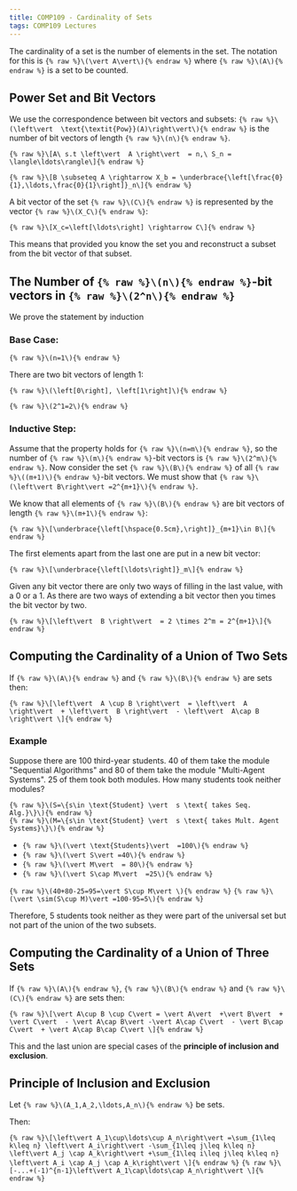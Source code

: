 ```yaml
---
title: COMP109 - Cardinality of Sets
tags: COMP109 Lectures
---
```

The cardinality of a set is the number of elements in the set. The notation for this is `{% raw %}\(\vert A\vert\){% endraw %}` where `{% raw %}\(A\){% endraw %}` is a set to be counted.

## Power Set and Bit Vectors
We use the correspondence between bit vectors and subsets: `{% raw %}\(\left\vert  \text{\textit{Pow}}(A)\right\vert\){% endraw %}` is the number of bit vectors of length `{% raw %}\(n\){% endraw %}`.

`{% raw %}\[A\ s.t \left\vert  A \right\vert  = n,\ S_n = \langle\ldots\rangle\]{% endraw %}`

`{% raw %}\[B \subseteq A \rightarrow X_b = \underbrace{\left[\frac{0}{1},\ldots,\frac{0}{1}\right]}_n\]{% endraw %}`

A bit vector of the set `{% raw %}\(C\){% endraw %}` is represented by the vector `{% raw %}\(X_C\){% endraw %}`:

`{% raw %}\[X_c=\left[\ldots\right] \rightarrow C\]{% endraw %}`

This means that provided you know the set you and reconstruct a subset from the bit vector of that subset.

## The Number of `{% raw %}\(n\){% endraw %}`-bit vectors in `{% raw %}\(2^n\){% endraw %}`
We prove the statement by induction
### Base Case:
`{% raw %}\(n=1\){% endraw %}`

There are two bit vectors of length 1:

`{% raw %}\(\left[0\right], \left[1\right]\){% endraw %}`

`{% raw %}\(2^1=2\){% endraw %}`

### Inductive Step:
Assume that the property holds for `{% raw %}\(n=m\){% endraw %}`, so the number of `{% raw %}\(m\){% endraw %}`-bit vectors is `{% raw %}\(2^m\){% endraw %}`. Now consider the set `{% raw %}\(B\){% endraw %}` of all `{% raw %}\((m+1)\){% endraw %}`-bit vectors. We must show that `{% raw %}\(\left\vert B\right\vert =2^{m+1}\){% endraw %}`.

We know that all elements of `{% raw %}\(B\){% endraw %}` are bit vectors of length `{% raw %}\(m+1\){% endraw %}`:

`{% raw %}\[\underbrace{\left[\hspace{0.5cm},\right]}_{m+1}\in B\]{% endraw %}`

The first elements apart from the last one are put in a new bit vector:

`{% raw %}\[\underbrace{\left[\ldots\right]}_m\]{% endraw %}`

Given any bit vector there are only two ways of filling in the last value, with a 0 or a 1. As there are two ways of extending a bit vector then you times the bit vector by two.

`{% raw %}\[\left\vert  B \right\vert  = 2 \times 2^m = 2^{m+1}\]{% endraw %}`

## Computing the Cardinality of a Union of Two Sets
If `{% raw %}\(A\){% endraw %}` and `{% raw %}\(B\){% endraw %}` are sets then:

`{% raw %}\[\left\vert  A \cup B \right\vert  = \left\vert  A \right\vert  + \left\vert  B \right\vert  - \left\vert  A\cap B \right\vert \]{% endraw %}`

### Example
Suppose there are 100 third-year students. 40 of them take the module "Sequential Algorithms" and 80 of them take the module "Multi-Agent Systems". 25 of them took both modules. How many students took neither modules?

`{% raw %}\(S=\{s\in \text{Student} \vert  s \text{ takes Seq. Alg.}\}\){% endraw %}`  
`{% raw %}\(M=\{s\in \text{Student} \vert  s \text{ takes Mult. Agent Systems}\}\){% endraw %}`

* `{% raw %}\(\vert \text{Students}\vert  =100\){% endraw %}`
* `{% raw %}\(\vert S\vert =40\){% endraw %}`
* `{% raw %}\(\vert M\vert  = 80\){% endraw %}`
* `{% raw %}\(\vert S\cap M\vert  =25\){% endraw %}`

`{% raw %}\(40+80-25=95=\vert S\cup M\vert \){% endraw %}`
`{% raw %}\(\vert \sim(S\cup M)\vert =100-95=5\){% endraw %}`

Therefore, 5 students took neither as they were part of the universal set but not part of the union of the two subsets.

## Computing the Cardinality of a Union of Three Sets
If `{% raw %}\(A\){% endraw %}`, `{% raw %}\(B\){% endraw %}` and `{% raw %}\(C\){% endraw %}` are sets then:

`{% raw %}\[\vert A\cup B \cup C\vert = \vert A\vert  +\vert B\vert  + \vert C\vert  - \vert A\cap B\vert -\vert A\cap C\vert  - \vert B\cap C\vert  + \vert A\cap B\cap C\vert \]{% endraw %}`

This and the last union are special cases of the **principle of inclusion and exclusion**.

## Principle of Inclusion and Exclusion
Let `{% raw %}\(A_1,A_2,\ldots,A_n\){% endraw %}` be sets.

Then:

`{% raw %}\[\left\vert A_1\cup\ldots\cup A_n\right\vert =\sum_{1\leq k\leq n} \left\vert A_i\right\vert -\sum_{1\leq j\leq k\leq n} \left\vert A_j \cap A_k\right\vert +\sum_{1\leq i\leq j\leq k\leq n} \left\vert A_i \cap A_j \cap A_k\right\vert \]{% endraw %}`
`{% raw %}\[-...+(-1)^{n-1}\left\vert A_1\cap\ldots\cap A_n\right\vert \]{% endraw %}`
